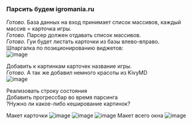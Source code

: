 ### Парсить будем igromania.ru<br/> ###

*Готово.* База данных на вход принимает список массивов, каждый массив = карточка игры.<br/>
*Готово.* Парсер должен отдавать список массивов.<br/>
*Готово.* Гуи будет листать карточки из базы влево-вправо.<br/>
Шпаргалка по позиционированию виджетов:<br/>
![image](https://user-images.githubusercontent.com/18138614/163334561-0e7358e9-998d-49c2-a858-d5d8c951c0be.png)

Добавить к картинкам карточек название игры.<br/>
*Готово.* А так же добавил немного красоты из KivyMD<br/>
![image](https://user-images.githubusercontent.com/18138614/163384464-4879e773-9939-483d-af0c-2d3a07d4147b.png)

Реализовать строку состояния<br/>
Добавить прогрессбар во время парсинга<br/>
?Нужно ли какое-либо кеширование картинок?

Макет карточки
![image](https://user-images.githubusercontent.com/18138614/163537996-80ac2944-8087-4b22-9828-532a6b341f35.png)
![image](https://user-images.githubusercontent.com/18138614/163538160-2db66dc6-f11c-46e3-a62b-bbbdc1c9b0f2.png)
![image](https://user-images.githubusercontent.com/18138614/163538127-803e4af1-81cd-4162-a702-5d3b68a54b9e.png)
Макет всего окна
![image](https://user-images.githubusercontent.com/18138614/163540087-44a6b75b-c30d-4f9a-95d6-946546d8f4ba.png)
